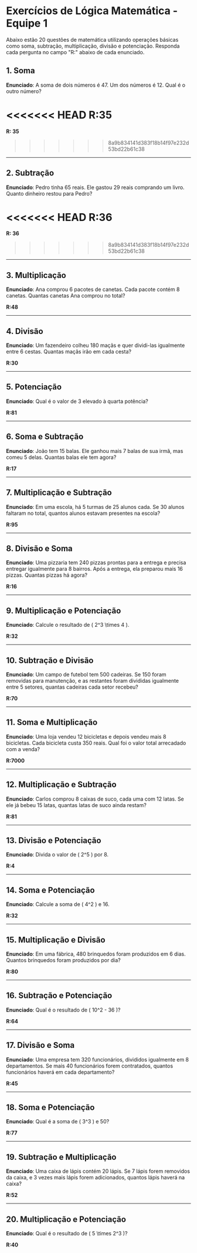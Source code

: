 # Exercícios de Lógica Matemática - Equipe 1

Abaixo estão 20 questões de matemática utilizando operações básicas como soma, subtração, multiplicação, divisão e potenciação. Responda cada pergunta no campo "R:" abaixo de cada enunciado.

## 1. Soma
**Enunciado**: A soma de dois números é 47. Um dos números é 12. Qual é o outro número?

<<<<<<< HEAD
**R:35** 
=======
**R: 35** 
>>>>>>> 8a9b834141d383f18b14f97e232d53bd22b61c38

---

## 2. Subtração
**Enunciado**: Pedro tinha 65 reais. Ele gastou 29 reais comprando um livro. Quanto dinheiro restou para Pedro?

<<<<<<< HEAD
**R:36** 
=======
**R: 36** 
>>>>>>> 8a9b834141d383f18b14f97e232d53bd22b61c38

---

## 3. Multiplicação
**Enunciado**: Ana comprou 6 pacotes de canetas. Cada pacote contém 8 canetas. Quantas canetas Ana comprou no total?

**R:48** 

---

## 4. Divisão
**Enunciado**: Um fazendeiro colheu 180 maçãs e quer dividi-las igualmente entre 6 cestas. Quantas maçãs irão em cada cesta?

**R:30** 

---

## 5. Potenciação
**Enunciado**: Qual é o valor de 3 elevado à quarta potência?

**R:81** 

---

## 6. Soma e Subtração
**Enunciado**: João tem 15 balas. Ele ganhou mais 7 balas de sua irmã, mas comeu 5 delas. Quantas balas ele tem agora?

**R:17** 

---

## 7. Multiplicação e Subtração
**Enunciado**: Em uma escola, há 5 turmas de 25 alunos cada. Se 30 alunos faltaram no total, quantos alunos estavam presentes na escola?

**R:95** 

---

## 8. Divisão e Soma
**Enunciado**: Uma pizzaria tem 240 pizzas prontas para a entrega e precisa entregar igualmente para 8 bairros. Após a entrega, ela preparou mais 16 pizzas. Quantas pizzas há agora?

**R:16** 

---

## 9. Multiplicação e Potenciação
**Enunciado**: Calcule o resultado de \( 2^3 \times 4 \).

**R:32** 

---

## 10. Subtração e Divisão
**Enunciado**: Um campo de futebol tem 500 cadeiras. Se 150 foram removidas para manutenção, e as restantes foram divididas igualmente entre 5 setores, quantas cadeiras cada setor recebeu?

**R:70** 

---

## 11. Soma e Multiplicação
**Enunciado**: Uma loja vendeu 12 bicicletas e depois vendeu mais 8 bicicletas. Cada bicicleta custa 350 reais. Qual foi o valor total arrecadado com a venda?

**R:7000** 

---

## 12. Multiplicação e Subtração
**Enunciado**: Carlos comprou 8 caixas de suco, cada uma com 12 latas. Se ele já bebeu 15 latas, quantas latas de suco ainda restam?

**R:81** 

---

## 13. Divisão e Potenciação
**Enunciado**: Divida o valor de \( 2^5 \) por 8.

**R:4** 

---

## 14. Soma e Potenciação
**Enunciado**: Calcule a soma de \( 4^2 \) e 16.

**R:32** 

---

## 15. Multiplicação e Divisão
**Enunciado**: Em uma fábrica, 480 brinquedos foram produzidos em 6 dias. Quantos brinquedos foram produzidos por dia?

**R:80** 

---

## 16. Subtração e Potenciação
**Enunciado**: Qual é o resultado de \( 10^2 - 36 \)?

**R:64** 

---

## 17. Divisão e Soma
**Enunciado**: Uma empresa tem 320 funcionários, divididos igualmente em 8 departamentos. Se mais 40 funcionários forem contratados, quantos funcionários haverá em cada departamento?

**R:45** 

---

## 18. Soma e Potenciação
**Enunciado**: Qual é a soma de \( 3^3 \) e 50?

**R:77** 

---

## 19. Subtração e Multiplicação
**Enunciado**: Uma caixa de lápis contém 20 lápis. Se 7 lápis forem removidos da caixa, e 3 vezes mais lápis forem adicionados, quantos lápis haverá na caixa?

**R:52** 

---

## 20. Multiplicação e Potenciação
**Enunciado**: Qual é o resultado de \( 5 \times 2^3 \)?

**R:40** 
